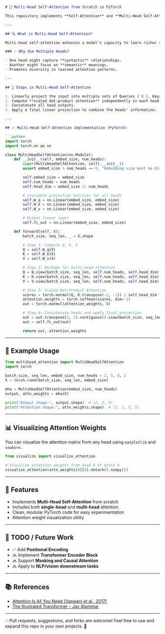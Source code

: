 ````markdown
# 🧠 Multi-Head Self-Attention from Scratch in PyTorch

This repository implements **Self-Attention** and **Multi-Head Self-Attention** mechanisms using **PyTorch**, core components of Transformer-based architectures. These attention mechanisms empower models to dynamically focus on relevant parts of sequences for each prediction step.

---

## 🔍 What is Multi-Head Self-Attention?

Multi-head self-attention enhances a model’s capacity to learn richer representations by computing attention multiple times in **parallel** — each with different learnable projections. Every "head" can focus on different aspects of the sequence.

### 💡 Why Use Multiple Heads?

- One head might capture **syntactic** relationships.
- Another might focus on **semantic** meanings.
- Promotes diversity in learned attention patterns.

---

## 🧮 Steps in Multi-Head Self-Attention

1. Linearly project the input into multiple sets of Queries (`Q`), Keys (`K`), and Values (`V`).
2. Compute **scaled dot-product attention** independently in each head.
3. Concatenate all head outputs.
4. Apply a final linear projection to combine the heads' information.

---

## ✅ Multi-Head Self-Attention Implementation (PyTorch)

```python
import torch
import torch.nn as nn

class MultiHeadSelfAttention(nn.Module):
    def __init__(self, embed_size, num_heads):
        super(MultiHeadSelfAttention, self).__init__()
        assert embed_size % num_heads == 0, "Embedding size must be divisible by number of heads"

        self.embed_size = embed_size
        self.num_heads = num_heads
        self.head_dim = embed_size // num_heads

        # Learnable projection matrices for all heads
        self.W_q = nn.Linear(embed_size, embed_size)
        self.W_k = nn.Linear(embed_size, embed_size)
        self.W_v = nn.Linear(embed_size, embed_size)

        # Output linear layer
        self.fc_out = nn.Linear(embed_size, embed_size)

    def forward(self, X):
        batch_size, seq_len, _ = X.shape

        # Step 1: Compute Q, K, V
        Q = self.W_q(X)
        K = self.W_k(X)
        V = self.W_v(X)

        # Step 2: Reshape for multi-head attention
        Q = Q.view(batch_size, seq_len, self.num_heads, self.head_dim).transpose(1, 2)
        K = K.view(batch_size, seq_len, self.num_heads, self.head_dim).transpose(1, 2)
        V = V.view(batch_size, seq_len, self.num_heads, self.head_dim).transpose(1, 2)

        # Step 3: Scaled Dot-Product Attention
        scores = torch.matmul(Q, K.transpose(-2, -1)) / self.head_dim ** 0.5
        attention_weights = torch.softmax(scores, dim=-1)
        out = torch.matmul(attention_weights, V)

        # Step 4: Concatenate heads and apply final projection
        out = out.transpose(1, 2).contiguous().view(batch_size, seq_len, self.embed_size)
        out = self.fc_out(out)

        return out, attention_weights
````

---

## 🧪 Example Usage

```python
from multihead_attention import MultiHeadSelfAttention
import torch

batch_size, seq_len, embed_size, num_heads = 2, 5, 8, 2
X = torch.rand(batch_size, seq_len, embed_size)

mha = MultiHeadSelfAttention(embed_size, num_heads)
output, attn_weights = mha(X)

print("Output shape:", output.shape)  # (2, 5, 8)
print("Attention shape:", attn_weights.shape)  # (2, 2, 5, 5)
```

---

## 📊 Visualizing Attention Weights

You can visualize the attention matrix from any head using `matplotlib` and `seaborn`.

```python
from visualize import visualize_attention

# Visualize attention weights from head 0 of batch 0
visualize_attention(attn_weights[0][0].detach().numpy())
```

---

## 🚀 Features

* Implements **Multi-Head Self-Attention** from scratch
* Includes both **single-head** and **multi-head** attention
* Clean, modular PyTorch code for easy experimentation
* Attention weight visualization utility

---

## 🧩 TODO / Future Work

* ✅ Add **Positional Encoding**
* 🔜 Implement **Transformer Encoder Block**
* 🔜 Support **Masking and Causal Attention**
* 🔜 Apply to **NLP/vision downstream tasks**

---

## 📚 References

* [Attention Is All You Need (Vaswani et al., 2017)](https://arxiv.org/abs/1706.03762)
* [The Illustrated Transformer – Jay Alammar](https://jalammar.github.io/illustrated-transformer/)

---

💡 Pull requests, suggestions, and forks are welcome! Feel free to use and expand this repo in your own projects. 🌟

```

